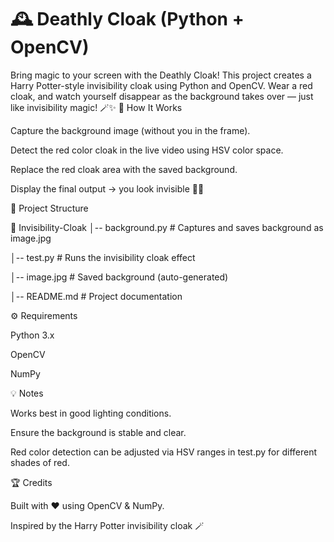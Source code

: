 # 🕰️ Deathly Cloak (Python + OpenCV)

Bring magic to your screen with the Deathly Cloak! This project creates a Harry Potter-style invisibility cloak using Python and OpenCV. Wear a red cloak, and watch yourself disappear as the background takes over — just like invisibility magic! 🪄✨
🚀 How It Works

Capture the background image (without you in the frame).

Detect the red color cloak in the live video using HSV color space.

Replace the red cloak area with the saved background.

Display the final output → you look invisible 🎥✨

📂 Project Structure

📁 Invisibility-Cloak
│-- background.py   # Captures and saves background as image.jpg

│-- test.py         # Runs the invisibility cloak effect

│-- image.jpg       # Saved background (auto-generated)

│-- README.md       # Project documentation

⚙️ Requirements

Python 3.x

OpenCV

NumPy

💡 Notes

Works best in good lighting conditions.

Ensure the background is stable and clear.

Red color detection can be adjusted via HSV ranges in test.py for different shades of red.

🏆 Credits

Built with ❤️ using OpenCV & NumPy.

Inspired by the Harry Potter invisibility cloak 🪄
